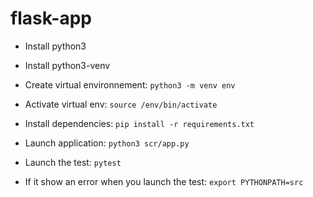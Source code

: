 # flask-app 


- Install python3

- Install python3-venv

- Create virtual environnement:
`python3 -m venv env`

- Activate virtual env:
`source /env/bin/activate`

- Install dependencies:
`pip install -r requirements.txt`

- Launch application:
`python3 scr/app.py`

- Launch the test:
`pytest`

- If it show an error when you launch the test: `export PYTHONPATH=src`


